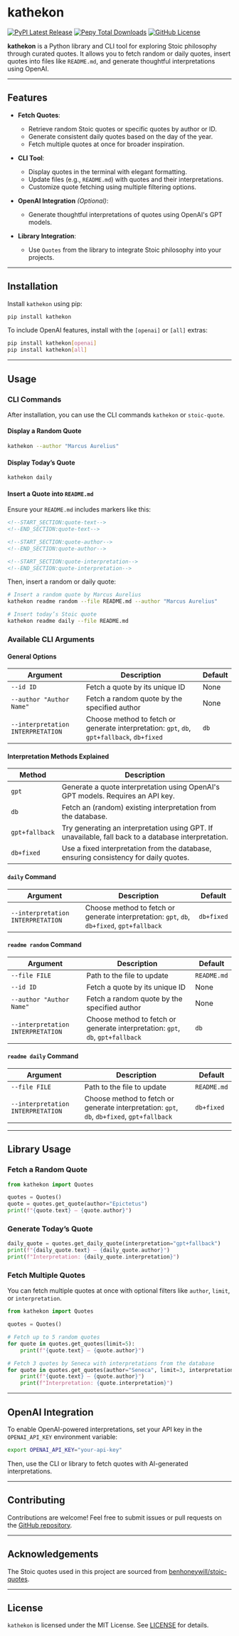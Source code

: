 # kathekon

[![PyPI Latest Release](https://img.shields.io/pypi/v/kathekon.svg)](https://pypi.org/project/kathekon/)
[![Pepy Total Downloads](https://img.shields.io/pepy/dt/kathekon)](https://pepy.tech/project/kathekon)
[![GitHub License](https://img.shields.io/github/license/janthmueller/kathekon)](https://github.com/janthmueller/kathekon/blob/main/LICENSE)

**kathekon** is a Python library and CLI tool for exploring Stoic philosophy through curated quotes. It allows you to fetch random or daily quotes, insert quotes into files like `README.md`, and generate thoughtful interpretations using OpenAI.

---

## Features

- **Fetch Quotes**:
  - Retrieve random Stoic quotes or specific quotes by author or ID.
  - Generate consistent daily quotes based on the day of the year.
  - Fetch multiple quotes at once for broader inspiration.

- **CLI Tool**:
  - Display quotes in the terminal with elegant formatting.
  - Update files (e.g., `README.md`) with quotes and their interpretations.
  - Customize quote fetching using multiple filtering options.

- **OpenAI Integration** *(Optional)*:
  - Generate thoughtful interpretations of quotes using OpenAI's GPT models.

- **Library Integration**:
  - Use `Quotes` from the library to integrate Stoic philosophy into your projects.

---

## Installation

Install `kathekon` using pip:

```bash
pip install kathekon
```

To include OpenAI features, install with the `[openai]` or `[all]` extras:

```bash
pip install kathekon[openai]
pip install kathekon[all]
```

---

## Usage

### CLI Commands

After installation, you can use the CLI commands `kathekon` or `stoic-quote`.

#### Display a Random Quote

```bash
kathekon --author "Marcus Aurelius"
```

#### Display Today’s Quote

```bash
kathekon daily
```

#### Insert a Quote into `README.md`

Ensure your `README.md` includes markers like this:

```markdown
<!--START_SECTION:quote-text-->
<!--END_SECTION:quote-text-->

<!--START_SECTION:quote-author-->
<!--END_SECTION:quote-author-->

<!--START_SECTION:quote-interpretation-->
<!--END_SECTION:quote-interpretation-->
```

Then, insert a random or daily quote:

```bash
# Insert a random quote by Marcus Aurelius
kathekon readme random --file README.md --author "Marcus Aurelius"

# Insert today’s Stoic quote
kathekon readme daily --file README.md
```

### Available CLI Arguments

#### General Options
| Argument                     | Description | Default |
|------------------------------|-------------|---------|
| `--id ID`                     | Fetch a quote by its unique ID | None |
| `--author "Author Name"`       | Fetch a random quote by the specified author | None |
| `--interpretation INTERPRETATION` | Choose method to fetch or generate interpretation: `gpt`, `db`, `gpt+fallback`, `db+fixed` | `db` |

#### Interpretation Methods Explained
| Method                 | Description |
|------------------------|-------------|
| `gpt`                  | Generate a quote interpretation using OpenAI's GPT models. Requires an API key. |
| `db`                   | Fetch an (random) existing interpretation from the database. |
| `gpt+fallback`         | Try generating an interpretation using GPT. If unavailable, fall back to a database interpretation. |
| `db+fixed`             | Use a fixed interpretation from the database, ensuring consistency for daily quotes. |

#### `daily` Command
| Argument                     | Description | Default |
|------------------------------|-------------|---------|
| `--interpretation INTERPRETATION` | Choose method to fetch or generate interpretation: `gpt`, `db`, `db+fixed`, `gpt+fallback` | `db+fixed` |

#### `readme random` Command
| Argument                     | Description | Default |
|------------------------------|-------------|---------|
| `--file FILE`                 | Path to the file to update | `README.md` |
| `--id ID`                     | Fetch a quote by its unique ID | None |
| `--author "Author Name"`       | Fetch a random quote by the specified author | None |
| `--interpretation INTERPRETATION` | Choose method to fetch or generate interpretation: `gpt`, `db`, `gpt+fallback` | `db` |

#### `readme daily` Command
| Argument                     | Description | Default |
|------------------------------|-------------|---------|
| `--file FILE`                 | Path to the file to update | `README.md` |
| `--interpretation INTERPRETATION` | Choose method to fetch or generate interpretation: `gpt`, `db`, `db+fixed`, `gpt+fallback` | `db+fixed` |

---

## Library Usage

### Fetch a Random Quote
```python
from kathekon import Quotes

quotes = Quotes()
quote = quotes.get_quote(author="Epictetus")
print(f"{quote.text} — {quote.author}")
```

### Generate Today’s Quote
```python
daily_quote = quotes.get_daily_quote(interpretation="gpt+fallback")
print(f"{daily_quote.text} — {daily_quote.author}")
print(f"Interpretation: {daily_quote.interpretation}")
```

### Fetch Multiple Quotes
You can fetch multiple quotes at once with optional filters like `author`, `limit`, or `interpretation`.

```python
from kathekon import Quotes

quotes = Quotes()

# Fetch up to 5 random quotes
for quote in quotes.get_quotes(limit=5):
    print(f"{quote.text} — {quote.author}")

# Fetch 3 quotes by Seneca with interpretations from the database
for quote in quotes.get_quotes(author="Seneca", limit=3, interpretation="db"):
    print(f"{quote.text} — {quote.author}")
    print(f"Interpretation: {quote.interpretation}")
```

---

## OpenAI Integration

To enable OpenAI-powered interpretations, set your API key in the `OPENAI_API_KEY` environment variable:

```bash
export OPENAI_API_KEY="your-api-key"
```

Then, use the CLI or library to fetch quotes with AI-generated interpretations.

---

## Contributing

Contributions are welcome! Feel free to submit issues or pull requests on the [GitHub repository](https://github.com/janthmueller/kathekon).

---

## Acknowledgements

The Stoic quotes used in this project are sourced from [benhoneywill/stoic-quotes](https://github.com/benhoneywill/stoic-quotes).

---

## License

`kathekon` is licensed under the MIT License. See [LICENSE](LICENSE) for details.

